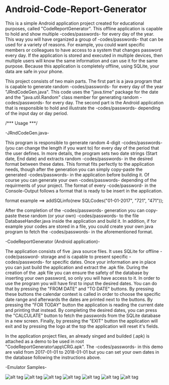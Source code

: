 # Android-Code-Report-Generator

This is a simple Android application project created for educational purposes, called "CodeReportGenerator". This offline application is capable to hold and show multiple -codes/passwords- for every day of the year. This way you will have organized a group of -codes/passwords- that can be used for a variety of reasons. For example, you could want specific members or colleagues to have access to a system that changes password every day. If the application is stored and executed in multiple devices, then multiple users will know the same information and can use it for the same purpose. Because this application is completely offline, using SQLite, your data are safe in your phone. 

This project consists of two main parts. The first part is a java program that is capable to generate random -codes/passwords- for every day of the year "JRndCodeGen.java". This code uses the "java.time" package for the date and the "java.util.Random" class member for generating random -codes/passwords- for every day. The second part is the Android application that is responsible to hold and illustrate the -codes/passwords- depending of the input day or day period. 

/*** Usage ***/

-JRndCodeGen.java-

This program is responsible to generate random 4-digit -codes/passwords- (you can change the length if you want to) for every day of the period that the user defines. In more details, the program sets two date strings (Start date, End date) and extracts random -codes/passwords- in the desired format between these dates. This format fits perfectly to the application needs, though after the generation you can simply copy-paste the generated -codes/passwords- in the application before building it. Of course you can generate your own -codes/passwords- depending of the requirments of your project. The format of every -code/password- in the Console-Output follows a format that is ready to be insert in the application.

format example	==>  addSQLinfo(new SQLCodes("01-01-2017", "721", "471"));

After the completion of the -codes/passwords- generation you can copy-paste these random (or your own) -codes/passwords- to the file DatabaseHandler.java inside the application and build it. In addition, if for example your codes are stored in a file, you could create your own java program to fetch the -codes/passwords- in the aforementioned format.

-CodeReportGenerator (Android application)-

The application consists of five .java source files. It uses SQLite for offline -code/password- storage and is capable to present specific -codes/passwords- for specific dates. Once your information are in place you can just build the application and extract the .apk file. During the creation of the .apk file you can ensure the safety of the database by inserting your own password, so only you will have access to it. In order to use the program you will have first to input the desired dates. You can do that by pressing the "FROM DATE" and "TO DATE" buttons. By pressing these buttons the calendar context is called in order to choose the specific date range and afterwards the dates are printed next to the buttons. By pressing the "FOR TODAY" button the application is reading the current date and printing that instead. By completing the desired dates, you can press the "CALCULATE" button to fetch the passwords from the SQLite database in a new screen. Finally, by pressing the "EXIT" button the application will exit and by pressing the logo at the top the application will reset it's fields.

In the application project files, an already singed and builded (.apk) is attached as a demo to be used in root "CodeReportGenerator\app\CRG.apk". The -codes/passwords- in this demo are valid from 2017-01-01 to 2018-01-01 but you can set your own dates in the database following the instructions above.

-Emulator Samples-

![alt tag](https://github.com/kmonahopoulos/Android-Code-Report-Generator/blob/master/EmuAppPresentations/EmuAppPresentation_1.png)
![alt tag](https://github.com/kmonahopoulos/Android-Code-Report-Generator/blob/master/EmuAppPresentations/EmuAppPresentation_2.png)
![alt tag](https://github.com/kmonahopoulos/Android-Code-Report-Generator/blob/master/EmuAppPresentations/EmuAppPresentation_3.png)
![alt tag](https://github.com/kmonahopoulos/Android-Code-Report-Generator/blob/master/EmuAppPresentations/EmuAppPresentation_4.png)
![alt tag](https://github.com/kmonahopoulos/Android-Code-Report-Generator/blob/master/EmuAppPresentations/EmuAppPresentation_5.png)
![alt tag](https://github.com/kmonahopoulos/Android-Code-Report-Generator/blob/master/EmuAppPresentations/EmuAppPresentation_6.png)
![alt tag](https://github.com/kmonahopoulos/Android-Code-Report-Generator/blob/master/EmuAppPresentations/EmuAppPresentation_7.png)